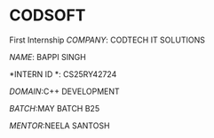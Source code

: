# CODSOFT
First Internship
*COMPANY*: CODTECH IT SOLUTIONS

*NAME*: BAPPI SINGH

*INTERN ID *: CS25RY42724

*DOMAIN*:C++ DEVELOPMENT

*BATCH*:MAY BATCH B25

*MENTOR*:NEELA SANTOSH
